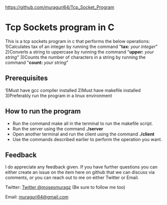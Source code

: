 https://github.com/muraguri64/Tcp_Socket_Program

# Tcp Sockets program in C

This is a tcp sockets program in c that performs the below operations:
	1)Calculates tax of an integer by running the command "<b>tax:</b><i> your integer</i>"
	2)Converts a string to uppercase by running the command "<b>upper:</b><i> your string</i>"
	3)Counts the number of characters in a string by running the command "<b>count:</b><i> your string</i>"

	
## Prerequisites

1)Must have gcc compiler installed
2)Must have makefile installed
3)Preferably run the program in a linux environment

## How to run the program

- Run the command make all in the terminal to run the makefile script.
- Run the server using the command <b>./server</b>
- Open another terminal and run the client using the command <b>./client</b>
- Use the commands described earlier to perform the operation you want.

## Feedback

I do appreciate any feedback given. If you have further questions you can either create an issue on the item here on github that we can discuss via comments, or you can reach out to me on either Twitter or Email.

Twitter: [Twitter @mosesmuragz](http://twitter.com/mosesmuragz) (Be sure to follow me too)

Email: muraguri64@gmail.com

